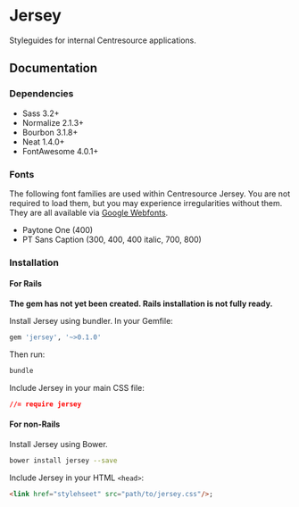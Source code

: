 # Jersey
Styleguides for internal Centresource applications.

## Documentation

### Dependencies
- Sass 3.2+
- Normalize 2.1.3+
- Bourbon 3.1.8+
- Neat 1.4.0+
- FontAwesome 4.0.1+

### Fonts
The following font families are used within Centresource Jersey. You are not required to load them, but you may experience irregularities without them. They are all available via [Google Webfonts](http://www.google.com/fonts).

- Paytone One (400)
- PT Sans Caption (300, 400, 400 italic, 700, 800)

### Installation
#### For Rails
**The gem has not yet been created. Rails installation is not fully ready.**

Install Jersey using bundler. In your Gemfile:
````ruby
gem 'jersey', '~>0.1.0'
````

Then run:
````bash
bundle
````

Include Jersey in your main CSS file:
````css
//= require jersey
````

#### For non-Rails
Install Jersey using Bower.
````bash
bower install jersey --save
````

Include Jersey in your HTML `<head>`:
````html
<link href="stylehseet" src="path/to/jersey.css"/>;
````

